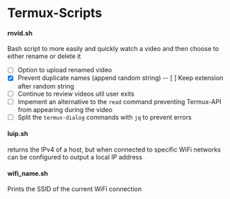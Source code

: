 # Termux-Scripts #

#### rnvid.sh ####

Bash script to more easily and quickly watch a video and then choose to either rename or delete it

- [ ] Option to upload renamed video
- [x] Prevent duplicate names (append random string)
-- [ ] Keep extension after random string
- [ ] Continue to review videos util user exits
- [ ] Impement an alternative to the `read` command preventing Termux-API from appearing during the video
- [ ] Split the `termux-dialog` commands with `jq` to prevent errors

#### luip.sh ####

returns the IPv4 of a host, but when connected to specific WiFi networks can be configured to output a local IP address

#### wifi_name.sh ####

Prints the SSID of the current WiFi connection

